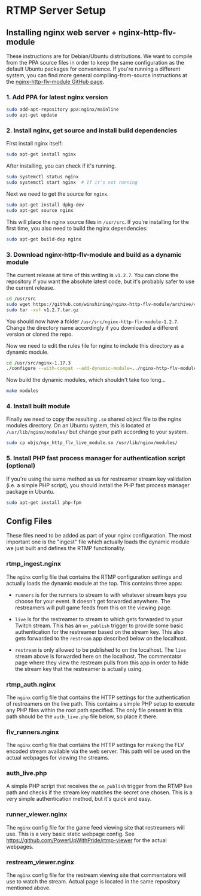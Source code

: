# RTMP Server Setup

## Installing nginx web server + nginx-http-flv-module
These instructions are for Debian/Ubuntu distributions.  We want to compile from the PPA source files in order to keep the same configuration as the default Ubuntu packages for convenience.  If you're running a different system, you can find more general compiling-from-source instructions at the [nginx-http-flv-module GitHub page](https://github.com/winshining/nginx-http-flv-module).

### 1. Add PPA for latest nginx version
```bash
sudo add-apt-repository ppa:nginx/mainline
sudo apt-get update
```

### 2. Install nginx, get source and install build dependencies
First install nginx itself:

```bash
sudo apt-get install nginx
```

After installing, you can check if it's running.

```bash
sudo systemctl status nginx
sudo systemctl start nginx  # If it's not running
```

Next we need to get the source for `nginx`.

```bash
sudo apt-get install dpkg-dev
sudo apt-get source nginx
```

This will place the nginx source files in `/usr/src`.  If you're installing for the first time, you also need to build the nginx dependencies:

```bash
sudo apt-get build-dep nginx
```

### 3. Download nginx-http-flv-module and build as a dynamic module
The current release at time of this writing is `v1.2.7`.  You can clone the repository if you want the absolute latest code, but it's probably safer to use the current release. 

```bash
cd /usr/src
sudo wget https://github.com/winshining/nginx-http-flv-module/archive/v1.2.7.tar.gz
sudo tar -xvf v1.2.7.tar.gz
```

You should now have a folder `/usr/src/nginx-http-flv-module-1.2.7`.  Change the directory name accordingly if you downloaded a different version or cloned the repo.

Now we need to edit the rules file for nginx to include this directory as a dynamic module.

```bash
cd /usr/src/nginx-1.17.3
./configure --with-compat --add-dynamic-module=../nginx-http-flv-module-1.2.7
```

Now build the dynamic modules, which shouldn't take too long...

```bash
make modules
```

### 4. Install built module

Finally we need to copy the resulting `.so` shared object file to the nginx modules directory.  On an Ubuntu system, this is located at `/usr/lib/nginx/modules/` but change your path according to your system.

```bash
sudo cp objs/ngx_http_flv_live_module.so /usr/lib/nginx/modules/
```

### 5. Install PHP fast process manager for authentication script (optional)

If you're using the same method as us for restreamer stream key validation (i.e. a simple PHP script), you should install the PHP fast process manager package in Ubuntu.

```bash
sudo apt-get install php-fpm
```

## Config Files

These files need to be added as part of your nginx configuration.  The most important one is the "ingest" file which actually loads the dynamic module we just built and defines the RTMP functionality.

### rtmp_ingest.nginx
The `nginx` config file that contains the RTMP configuration settings and actually loads the dynamic module at the top.  This contains three apps:

- `runners` is for the runners to stream to with whatever stream keys you choose for your event.  It doesn't get forwarded anywhere.  The restreamers will pull game feeds from this on the viewing page.

- `live` is for the restreamer to stream to which gets forwarded to your Twitch stream.  This has an `on_publish` trigger to provide some basic authentication for the restreamer based on the stream key.  This also gets forwarded to the `restream` app described below on the localhost.

- `restream` is only allowed to be published to on the localhost.  The `live` stream above is forwarded here on the localhost.  The commentator page where they view the restream pulls from this app in order to hide the stream key that the restreamer is actually using.

### rtmp_auth.nginx
The `nginx` config file that contains the HTTP settings for the authentication of restreamers on the live path.  This contains a simple PHP setup to execute any PHP files within the root path specified.  The only file present in this path should be the `auth_live.php` file below, so place it there.

### flv_runners.nginx
The `nginx` config file that contains the HTTP settings for making the FLV encoded stream available via the web server.  This path will be used on the actual webpages for viewing the streams.

### auth_live.php

A simple PHP script that receives the `on_publish` trigger from the RTMP live path and checks if the stream key matches the secret one chosen.  This is a very simple authentication method, but it's quick and easy.

### runner_viewer.nginx

The `nginx` config file for the game feed viewing site that restreamers will use.  This is a very basic static webpage config.  See https://github.com/PowerUpWithPride/rtmp-viewer for the actual webpages.

### restream_viewer.nginx

The `nginx` config file for the restream viewing site that commentators will use to watch the stream.  Actual page is located in the same repository mentioned above.
